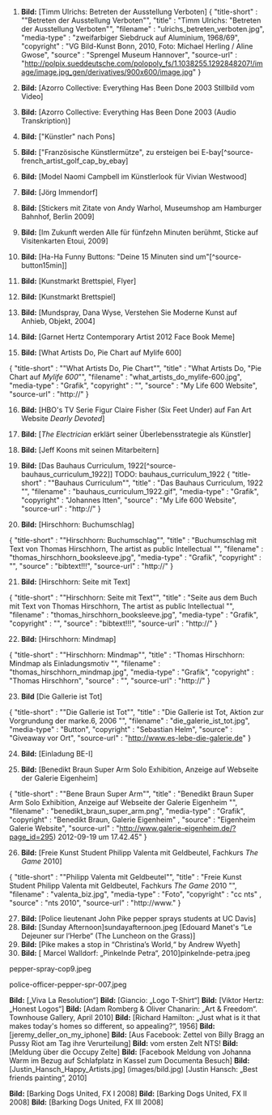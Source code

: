01. **Bild:** [Timm Ulrichs: Betreten der Ausstellung Verboten]
{
  "title-short" : "\"Betreten der Ausstellung Verboten\"",
  "title" : "Timm Ulrichs: \"Betreten der Ausstellung Verboten\"",
  "filename" : "ulrichs_betreten_verboten.jpg",
  "media-type" : "zweifarbiger Siebdruck auf Aluminium, 1968/69",
  "copyright" : "VG Bild-Kunst Bonn, 2010, Foto: Michael Herling / Aline Gwose",
  "source" : "Sprengel Museum Hannover",
  "source-url" : "http://polpix.sueddeutsche.com/polopoly_fs/1.1038255.1292848207!/image/image.jpg_gen/derivatives/900x600/image.jpg"
}

02. **Bild:** [Azorro Collective: Everything Has Been Done 2003 Stillbild vom Video]

03. **Bild:** [Azorro Collective: Everything Has Been Done 2003 (Audio Transkription)]

04. **Bild:** ["Künstler" nach Pons]  

05. **Bild:** ["Französische Künstlermütze", zu ersteigen bei E-bay[^source-french_artist_golf_cap_by_ebay]

06. **Bild:** [Model Naomi Campbell im Künstlerlook für Vivian Westwood]

07. **Bild:** [Jörg Immendorf]

08. **Bild:** [Stickers mit Zitate von Andy Warhol, Museumshop am Hamburger Bahnhof, Berlin 2009]
09. **Bild:** [Im Zukunft werden Alle für fünfzehn Minuten berühmt, Sticke auf Visitenkarten Etoui, 2009]
10. **Bild:** [Ha-Ha Funny Buttons: "Deine 15 Minuten sind um"[^source-button15min]] 


11. **Bild:** [Kunstmarkt Brettspiel, Flyer] 
12. **Bild:** [Kunstmarkt Brettspiel]

13. **Bild:** [Mundspray, Dana Wyse, Verstehen Sie Moderne Kunst auf Anhieb, Objekt, 2004]

14. **Bild:** [Garnet Hertz Contemporary Artist 2012 Face Book Meme]

15. **Bild:** [What Artists Do, Pie Chart auf Mylife 600]

{
  "title-short" : "\"What Artists Do, Pie Chart\"",
  "title" : "What Artists Do, \"Pie Chart auf *Mylife 600*\"",
  "filename" : "what_artists_do_mylife-600.jpg",
  "media-type" : "Grafik",
  "copyright" : "",
  "source" : "My Life 600 Website",
  "source-url" : "http://"
}

16. **Bild:** [HBO's TV Serie Figur Claire Fisher (Six Feet Under) auf Fan Art Website *Dearly Devoted*]

17. **Bild:** [*The Electrician* erklärt seiner Überlebensstrategie als Künstler] 

18. **Bild:** [Jeff Koons mit seinen Mitarbeitern]

19. **Bild:** [Das Bauhaus Curriculum, 1922[^source-bauhaus_curriculum_1922]] TODO: bauhaus_curriculum_1922
{
  "title-short" : "\"Bauhaus Curriculum\"",
  "title" : "Das Bauhaus Curriculum, 1922 \"",
  "filename" : "bauhaus_curriculum_1922.gif",
  "media-type" : "Grafik",
  "copyright" : "Johannes Itten",
  "source" : "My Life 600 Website",
  "source-url" : "http://"
}


20. **Bild:** [Hirschhorn: Buchumschlag]



{
  "title-short" : "\"Hirschhorn: Buchumschlag\"",
  "title" : "Buchumschlag mit Text von Thomas Hirschhorn, The artist as public Intellectual \"",
  "filename" : "thomas_hirschhorn_booksleeve.jpg",
  "media-type" : "Grafik",
  "copyright" : "",
  "source" : "bibtext!!!",
  "source-url" : "http://"
}


21. **Bild:** [Hirschhorn: Seite mit Text]


{
  "title-short" : "\"Hirschhorn: Seite mit Text\"",
  "title" : "Seite aus dem Buch mit Text von Thomas Hirschhorn, The artist as public Intellectual \"",
  "filename" : "thomas_hirschhorn_booksleeve.jpg",
  "media-type" : "Grafik",
  "copyright" : "",
  "source" : "bibtext!!!",
  "source-url" : "http://"
}



22. **Bild:** [Hirschhorn: Mindmap]

{
  "title-short" : "\"Hirschhorn: Mindmap\"",
  "title" : "Thomas Hirschhorn: Mindmap als Einladungsmotiv \"",
  "filename" : "thomas_hirschhorn_mindmap.jpg",
  "media-type" : "Grafik",
  "copyright" : "Thomas Hirschhorn",
  "source" : "",
  "source-url" : "http://"
}




23. **Bild** [Die Gallerie ist Tot]

{
  "title-short" : "\"Die Gallerie ist Tot\"",
  "title" : "Die Gallerie ist Tot, Aktion zur Vorgrundung der marke.6, 2006 \"",
  "filename" : "die_galerie_ist_tot.jpg",
  "media-type" : "Button",
  "copyright" : "Sebastian Helm",
  "source" : "Giveaway vor Ort",
  "source-url" : "http://www.es-lebe-die-galerie.de"
}


24. **Bild:** [Einladung BE-I]


25. **Bild:** [Benedikt Braun Super Arm Solo Exhibition, Anzeige auf Webseite der Galerie Eigenheim]  

{
  "title-short" : "\"Bene Braun Super Arm\"",
  "title" : "Benedikt Braun Super Arm Solo Exhibition, Anzeige auf Webseite der Galerie Eigenheim \"",
  "filename" : "benedikt_braun_super_arm.png",
  "media-type" : "Grafik",
  "copyright" : "Benedikt Braun, Galerie Eigenheim" ,
  "source" : "Eigenheim Galerie Website",
  "source-url" : "http://www.galerie-eigenheim.de/?page_id=295) 2012-09-19 um 17.42.45"
}


26. **Bild:** [Freie Kunst Student Philipp Valenta mit Geldbeutel, Fachkurs *The Game* 2010] 

{
  "title-short" : "\"Philipp Valenta mit Geldbeutel\"",
  "title" : "Freie Kunst Student Philipp Valenta mit Geldbeutel, Fachkurs *The Game* 2010 \"",
  "filename" : "valenta_biz.jpg",
  "media-type" : "Foto",
  "copyright" : "cc nts" ,
  "source" : "nts 2010",
  "source-url" : "http://www."
}




27. **Bild:** [Police lieutenant John Pike pepper sprays students at UC Davis]
28. **Bild:** [Sunday Afternoon]sundayafternoon.jpeg [Edouard Manet's “Le Dejeuner sur l’Herbe“ (The Luncheon on the Grass)]
30. **Bild:** [Pike makes a stop in “Christina’s World,“ by Andrew Wyeth]
31. **Bild:** [ Marcel Walldorf: „Pinkelnde Petra“, 2010]pinkelnde-petra.jpeg

pepper-spray-cop9.jpeg

police-officer-pepper-spr-007.jpeg



**Bild:** [„Viva La Resolution“]
**Bild:** [Giancio: „Logo T-Shirt“]
**Bild:** [Viktor Hertz: „Honest Logos“]
**Bild:** [Adam Romberg & Oliver Chanarin: „Art & Freedom“. Townhouse Gallery, April 2010] 
**Bild:** [Richard Hamilton: „Just what is it that makes today's homes so different, so appealing?“, 1956]
**Bild:** [jeremy_deller_on_my_iphone]
**Bild:** [Aus Facebook: Zettel von Billy Bragg an Pussy Riot am Tag ihre Verurteilung]
**Bild:** vom ersten Zelt NTS!
**Bild:** [Meldung über die Occupy Zelte] 
**Bild:** [Facebook Meldung von Johanna Warm im Bezug auf Schlafplatz in Kassel zum Documenta Besuch]
**Bild:** [Justin_Hansch_Happy_Artists.jpg]  (images/bild.jpg) [Justin Hansch: „Best friends painting“, 2010]

**Bild:** [Barking Dogs United, FX I 2008]
**Bild:** [Barking Dogs United, FX II 2008]
**Bild:** [Barking Dogs United, FX III 2008]
